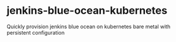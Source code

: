# jenkins-blue-ocean-kubernetes
Quickly provision jenkins blue ocean on kubernetes bare metal with persistent configuration

